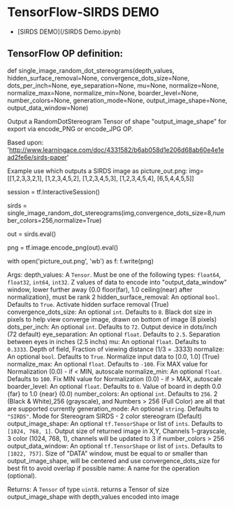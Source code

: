 # TensorFlow-SIRDS DEMO

- [SIRDS DEMO](/SIRDS Demo.ipynb)

## TensorFlow OP definition:

def single_image_random_dot_stereograms(depth_values,
                                        hidden_surface_removal=None,
                                        convergence_dots_size=None,
                                        dots_per_inch=None,
                                        eye_separation=None, mu=None,
                                        normalize=None, normalize_max=None,
                                        normalize_min=None,
                                        boarder_level=None,
                                        number_colors=None,
                                        generation_mode=None,
                                        output_image_shape=None,
                                        output_data_window=None)

Output a RandomDotStereogram Tensor of shape "output_image_shape" for export via encode_PNG or encode_JPG OP.

  Based upon:
  'http://www.learningace.com/doc/4331582/b6ab058d1e206d68ab60e4e1ead2fe6e/sirds-paper'

  Example use which outputs a SIRDS image as picture_out.png:
  img=[[1,2,3,3,2,1],
       [1,2,3,4,5,2],
       [1,2,3,4,5,3],
       [1,2,3,4,5,4],
       [6,5,4,4,5,5]]

  session = tf.InteractiveSession()

  sirds = single_image_random_dot_stereograms(img,convergence_dots_size=8,number_colors=256,normalize=True)

  out = sirds.eval()

  png = tf.image.encode_png(out).eval()

  with open('picture_out.png', 'wb') as f:
      f.write(png)

  Args:
    depth_values: A `Tensor`. Must be one of the following types: `float64`, `float32`, `int64`, `int32`.
      Z values of data to encode into "output_data_window" window, lower further away {0.0 floor(far), 1.0 ceiling(near) after normalization}, must be rank 2
    hidden_surface_removal: An optional `bool`. Defaults to `True`.
      Activate hidden surface removal (True)
    convergence_dots_size: An optional `int`. Defaults to `8`.
      Black dot size in pixels to help view converge image, drawn on bottom of image (8 pixels)
    dots_per_inch: An optional `int`. Defaults to `72`.
      Output device in dots/inch (72 default)
    eye_separation: An optional `float`. Defaults to `2.5`.
      Separation between eyes in inches (2.5 inchs)
    mu: An optional `float`. Defaults to `0.3333`.
      Depth of field, Fraction of viewing distance (1/3 = .3333)
    normalize: An optional `bool`. Defaults to `True`.
      Normalize input data to [0.0, 1.0] (True)
    normalize_max: An optional `float`. Defaults to `-100`.
      Fix MAX value for Normalization (0.0) - if < MIN, autoscale
    normalize_min: An optional `float`. Defaults to `100`.
      Fix MIN value for Normalization (0.0) - if > MAX, autoscale
    boarder_level: An optional `float`. Defaults to `0`.
      Value of board in depth 0.0 {far} to 1.0 {near} (0.0)
    number_colors: An optional `int`. Defaults to `256`.
      2 (Black & White),256 (grayscale), and Numbers > 256 (Full Color) are all that are supported currently
    generation_mode: An optional `string`. Defaults to `"SIRDS"`.
      Mode for Stereogram
      SIRDS - 2 color stereogram (Default)
    output_image_shape: An optional `tf.TensorShape` or list of `ints`. Defaults to `[1024, 768, 1]`.
      Output size of returned image in X,Y, Channels 1-grayscale, 3 color (1024, 768, 1), channels will be updated to 3 if number_colors > 256
    output_data_window: An optional `tf.TensorShape` or list of `ints`. Defaults to `[1022, 757]`.
      Size of "DATA" window, must be equal to or smaller than output_image_shape, will be centered
      and use convergence_dots_size for best fit to avoid overlap if possible
    name: A name for the operation (optional).

  Returns:
    A `Tensor` of type `uint8`.
    returns a Tensor of size output_image_shape with depth_values encoded into image
